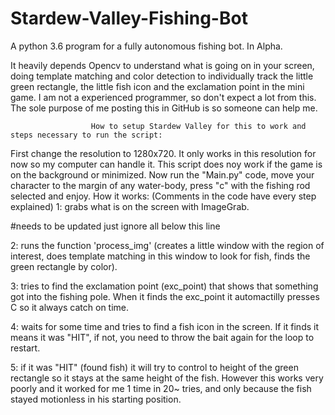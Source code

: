 # Stardew-Valley-Fishing-Bot
A python 3.6 program for a fully autonomous fishing bot. In Alpha.

It heavily depends Opencv to understand what is going on in your screen, doing template matching and color detection to individually track the little green rectangle, the little fish icon and the exclamation point in the mini game. I am not a experienced programmer, so don't expect a lot from this. The sole purpose of me posting this in GitHub is so someone can help me.

                      How to setup Stardew Valley for this to work and steps necessary to run the script:
First change the resolution to 1280x720. It only works in this resolution for now so my computer can handle it. This script does noy work if the game is on the background or minimized. Now run the "Main.py" code, move your character to the margin of any water-body, press "c" with the fishing rod selected and enjoy.
                                             How it works:
                             (Comments in the code have every step explained)
1: grabs what is on the screen with ImageGrab.

#needs to be updated just ignore all below this line

2: runs the function 'process_img' (creates a little window with the region of interest, does template matching in this window to look for fish, finds the green rectangle by color).

3: tries to find the exclamation point (exc_point) that shows that something got into the fishing pole. When it finds the exc_point it automactilly presses C so it always catch on time.

4: waits for some time and tries to find a fish icon in the screen. If it finds it means it was "HIT", if not, you need to throw the bait again for the loop to restart.

5: if it was "HIT" (found fish) it will try to control to height of the green rectangle so it stays at the same height of the fish. However this works very poorly and it worked for me 1 time in 20~ tries, and only because the fish stayed motionless in his starting position.
